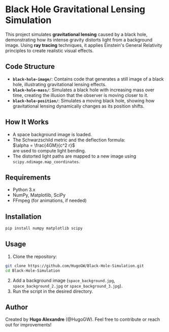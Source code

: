 # Black Hole Gravitational Lensing Simulation  

This project simulates **gravitational lensing** caused by a black hole, demonstrating how its intense gravity distorts light from a background image. Using **ray tracing** techniques, it applies Einstein's General Relativity principles to create realistic visual effects.  

## Code Structure  
- **`black-hole-image/`**: Contains code that generates a still image of a black hole, illustrating gravitational lensing effects.  
- **`black-hole-mass/`**: Simulates a black hole with increasing mass over time, creating the illusion that the observer is moving closer to it.  
- **`black-hole-position/`**: Simulates a moving black hole, showing how gravitational lensing dynamically changes as its position shifts.  

## How It Works  
- A space background image is loaded.  
- The Schwarzschild metric and the deflection formula:  
  $\alpha = \frac{4GM}{c^2 r}$  
  are used to compute light bending.  
- The distorted light paths are mapped to a new image using `scipy.ndimage.map_coordinates`.  

## Requirements  
- Python 3.x  
- NumPy, Matplotlib, SciPy  
- FFmpeg (for animations, if needed)  

## Installation  
```sh
pip install numpy matplotlib scipy  
```  

## Usage  
1. Clone the repository:  
```sh
git clone https://github.com/HugoGW/Black-Hole-Simulation.git  
cd Black-Hole-Simulation  
```  
2. Add a background image (`space_background.jpg`, `space_background_2.jpg` or `space_background_3.jpg`).  
3. Run the script in the desired directory.  

## Author  
Created by **Hugo Alexandre** (@HugoGW). Feel free to contribute or reach out for improvements!  
